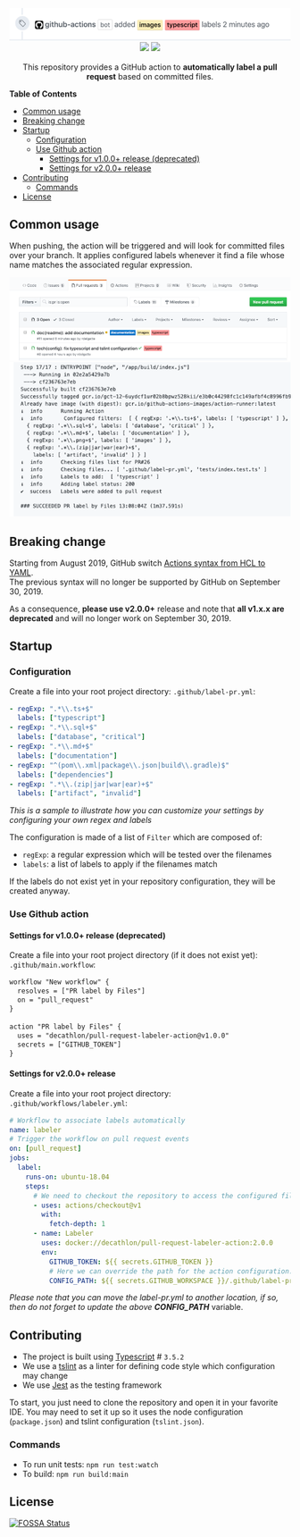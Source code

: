 <p align="center">
  <img src="https://github.com/Decathlon/pull-request-labeler-action/raw/master/assets/intro.png" alt="Result illustration"/><br>
  <a href="https://app.fossa.io/projects/git%2Bgithub.com%2FDecathlon%2Fpull-request-labeler-action?ref=badge_shield"><img src="https://app.fossa.io/api/projects/git%2Bgithub.com%2FDecathlon%2Fpull-request-labeler-action.svg?type=shield"></a>
  <a href="https://circleci.com/gh/Decathlon/pull-request-labeler-action/tree/master"><img src="https://circleci.com/gh/Decathlon/pull-request-labeler-action.svg?style=svg"></a>
  <br><br>
  This repository provides a GitHub action to <strong>automatically label a pull request</strong> based on committed files.
</p>

**Table of Contents**

- [Common usage](#common-usage)
- [Breaking change](#breaking-change)
- [Startup](#startup)
  - [Configuration](#configuration)
  - [Use Github action](#use-github-action)
    - [Settings for v1.0.0+ release (deprecated)](#settings-for-v100-release-deprecated)
    - [Settings for v2.0.0+ release](#settings-for-v200-release)
- [Contributing](#contributing)
  - [Commands](#commands)
- [License](#license)

## Common usage

When pushing, the action will be triggered and will look for committed files over your branch.
It applies configured labels whenever it find a file whose name matches the associated regular expression.

<p align="center">
  <img src="https://github.com/Decathlon/pull-request-labeler-action/raw/master/assets/screenshot.png" alt="Expected result after processing"/>
  <img src="https://github.com/Decathlon/pull-request-labeler-action/raw/master/assets/log.png" alt="Action log messages"/>
</p>

## Breaking change

Starting from August 2019, GitHub switch [Actions syntax from HCL to YAML](https://help.github.com/en/articles/migrating-github-actions-from-hcl-syntax-to-yaml-syntax).  
The previous syntax will no longer be supported by GitHub on September 30, 2019.

As a consequence, __please use v2.0.0+__ release and note that __all v1.x.x are deprecated__ and will no longer work on September 30, 2019.

## Startup

### Configuration

Create a file into your root project directory: `.github/label-pr.yml`:
```yaml
- regExp: ".*\\.ts+$"
  labels: ["typescript"]
- regExp: ".*\\.sql+$"
  labels: ["database", "critical"]
- regExp: ".*\\.md+$"
  labels: ["documentation"]
- regExp: "^(pom\\.xml|package\\.json|build\\.gradle)$"
  labels: ["dependencies"]
- regExp: ".*\\.(zip|jar|war|ear)+$"
  labels: ["artifact", "invalid"]
```
_This is a sample to illustrate how you can customize your settings by configuring your own regex and labels_

The configuration is made of a list of `Filter` which are composed of:
- `regExp`: a regular expression which will be tested over the filenames
- `labels`: a list of labels to apply if the filenames match

If the labels do not exist yet in your repository configuration, they will be created anyway.

### Use Github action


#### Settings for v1.0.0+ release (deprecated)

Create a file into your root project directory (if it does not exist yet): `.github/main.workflow`:
```
workflow "New workflow" {
  resolves = ["PR label by Files"]
  on = "pull_request"
}

action "PR label by Files" {
  uses = "decathlon/pull-request-labeler-action@v1.0.0"
  secrets = ["GITHUB_TOKEN"]
}
```

#### Settings for v2.0.0+ release

Create a file into your root project directory: `.github/workflows/labeler.yml`:
```yaml
# Workflow to associate labels automatically
name: labeler
# Trigger the workflow on pull request events
on: [pull_request]
jobs:
  label:
    runs-on: ubuntu-18.04
    steps:
      # We need to checkout the repository to access the configured file (.github/label-pr.yml)
      - uses: actions/checkout@v1
        with:
          fetch-depth: 1
      - name: Labeler
        uses: docker://decathlon/pull-request-labeler-action:2.0.0
        env:
          GITHUB_TOKEN: ${{ secrets.GITHUB_TOKEN }}
          # Here we can override the path for the action configuration. If none is provided, default one is `.github/label-pr.yml`
          CONFIG_PATH: ${{ secrets.GITHUB_WORKSPACE }}/.github/label-pr.yml
```

_Please note that you can move the label-pr.yml to another location, if so, then do not forget to update the above **CONFIG_PATH**_ variable.

## Contributing

- The project is built using [Typescript](https://www.typescriptlang.org/) # `3.5.2`
- We use a [tslint](https://palantir.github.io/tslint/) as a linter for defining code style which configuration may change
- We use [Jest](https://jestjs.io/) as the testing framework

To start, you just need to clone the repository and open it in your favorite IDE.
You may need to set it up so it uses the node configuration (`package.json`) and tslint configuration (`tslint.json`).

### Commands
- To run unit tests: `npm run test:watch`
- To build: `npm run build:main`

## License
[![FOSSA Status](https://app.fossa.io/api/projects/git%2Bgithub.com%2FDecathlon%2Fpull-request-labeler-action.svg?type=large)](https://app.fossa.io/projects/git%2Bgithub.com%2FDecathlon%2Fpull-request-labeler-action?ref=badge_large)
